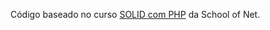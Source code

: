 Código baseado no curso [SOLID com PHP](https://www.schoolofnet.com/curso/php/design-patterns-e-php/solid-com-php/) da School of Net.